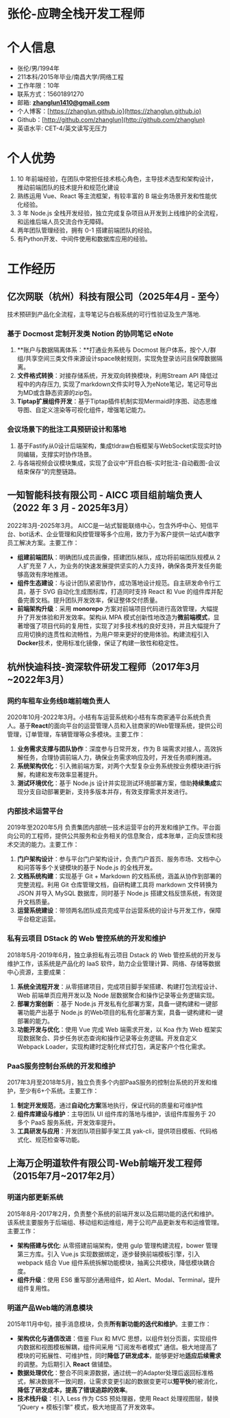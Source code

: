 # 张伦-应聘全栈开发工程师
# 个人信息

* 张伦/男/1994年
* 211本科/2015年毕业/南昌大学/网络工程
* 工作年限：10年
* 联系方式：15601891270
* 邮箱: **zhanglun1410@gmail.com**
* 个人博客：[https://zhanglun.github.io](https://zhanglun.github.io)
* Github：[http://github.com/zhanglun](http://github.com/zhanglun)
* 英语水平: CET-4/英文读写无压力

# 个人优势

1. 10 年前端经验，在团队中常担任技术核心角色，主导技术选型和架构设计，推动前端团队的技术提升和规范化建设
2. 熟练运用 Vue、React 等主流框架，有较丰富的 B 端业务场景开发和性能优化经验。
3. 3 年 Node.js 全栈开发经验，独立完成复杂项目从开发到上线维护的全流程，和运维后端人员交流合作无障碍。
4. 两年团队管理经验，拥有 0-1 搭建前端团队的经验。
5. 有Python开发、中间件使用和数据库应用的经验。

# 工作经历

## 亿次网联（杭州）科技有限公司（2025年4月 - 至今）

技术预研到产品化全流程，主导笔记与白板系统的可行性验证及生产落地.

### 基于 Docmost 定制开发类 Notion 的协同笔记 eNote

1. **账户与数据隔离体系：**打通业务系统与 Docmost 账户体系，按个人/群组/共享空间三类文件来源设计space映射规则，实现免登录访问且保障数据隔离。
2. **文件格式转换**：对接存储系统，开发双向转换模块，利用Stream API 降低过程中的内存压力, 实现了markdown文件实时导入为eNote笔记，笔记可导出为MD或含静态资源的zip包。
3. **Tiptap扩展组件开发**：基于Tiptap插件机制实现Mermaid时序图、动态思维导图、自定义渲染等可视化组件，增强笔记能力。

### 会议场景下的批注工具预研设计和落地

1. 基于Fastify从0设计后端架构，集成tldraw白板框架与WebSocket实现实时协同编辑，支撑实时协作场景。
2. 与各端视频会议模块集成，实现了会议中”开启白板-实时批注-自动截图-会议结束保存“的完整链路。

## 一知智能科技有限公司 - AICC 项目组前端负责人（2022 年 3 月 - 2025年3月）
  
2022年3月-2025年3月。 AICC是一站式智能联络中心，包含外呼中心、短信平台、bot话术、企业管理和风控管理等多个应用，致力于为客户提供一站式AI数字员工解决方案。主要工作：

* **组建前端团队**：明确团队成员画像，搭建团队梯队，成功将前端团队规模从 2 人扩充至 7 人，为业务的快速发展提供坚实的人力支持，确保各类开发任务能够高效有序地推进。
* **组件生态建设**：与设计团队紧密协作，成功落地设计规范。自主研发命令行工具，基于 SVG 自动化生成图标库，打造同时支持 React 和 Vue 的组件库并配备完善文档。提升团队开发效率，保证整体交付质量。
* **前端架构升级**：采用 **monorepo** 方案对前端项目代码进行高效管理，大幅提升了开发体验和开发效率。架构从 MPA 模式创新性地改造为**微前端模式**，显著增强了项目代码的复用性，实现了对多技术栈的良好支持，并且大幅提升了应用切换的连贯性和流畅性，为用户带来更好的使用体验。构建流程引入**Docker**技术，使用标准化镜像，保证了构建一致性和稳定性。


## 杭州快迪科技-资深软件研发工程师（2017年3月~2022年3月）

### **网约车租车业务线B端前端负责人**

2020年10月-2022年3月。小桔有车运营系统和小桔有车商家通平台系统负责人。基于**React**的面向平台的运营管理人员和入驻商家的Web管理系统，提供公司管理，订单管理，车辆管理等众多模块。主要工作：

1. **业务需求支撑与团队协作**：深度参与日常开发，作为 B 端需求对接人，高效拆解任务，合理协调前端人力，确保业务需求响应及时，开发任务顺利推进。
2. **系统架构优化**：引入微前端方案，对两个大型复杂业务系统按业务模块进行拆解，构建和发布效率显著提升。
3. **测试环境优化**：基于 Node.js 设计并实现测试环境部署方案，借助**持续集成**实现分支自动部署更新，支持多版本并存，有效支撑需求并发进行。

### **内部技术运营平台**

2019年至2020年5月 负责集团内部统一技术运营平台的开发和维护工作。平台面向公司的工程师，提供公共服务和业务相关的信息聚合，成本账单，正向反馈和技术交流的能力。主要工作：

1. **门户架构设计**：参与平台门户架构设计，负责门户首页、服务市场、文档中心和问答等多个关键模块的基于 Node.js 的全栈开发。
2. **文档系统构建**：实现基于 Git + Markdown 的文档系统，涵盖从协作到部署的完整流程。利用 Git 仓库管理文档，自研构建工具将 markdown 文件转换为 JSON 并导入 MySQL 数据库，同时基于 Node.js 搭建文档反馈系统，有效提升文档质量。
3. **运营系统建设**：带领两名团队成员完成平台运营系统的设计与开发工作，保障平台稳定运营。

### **私有云项目 DStack 的 Web 管控系统的开发和维护**

2018年5月-2019年6月，独立承担私有云项目 Dstack 的 Web 管控系统的开发与维护工作，该系统是产品化的 IaaS 软件，助力企业管理计算、网络、存储等数据中心资源，主要成果：

1. **系统全流程开发**：从零搭建项目，完成项目脚手架搭建、构建打包流程设计、Web 前端单页应用开发以及 Node 层数据聚合和操作记录等业务逻辑实现。
2. **部署方案创新** ：基于 Node.js 开发私有化部署方案，具备一键构建和一键部署功能产出基于 Node.js 的Web项目的私有化部署方案，具备一键构建和一键部署的能力。
3. **功能开发与优化**：使用 Vue 完成 Web 端需求开发，以 Koa 作为 Web 框架实现数据聚合、异步任务状态查询和操作记录等业务逻辑。开发自定义 Webpack Loader，实现构建时定制化样式打包，满足客户个性化需求。  

### **PaaS服务控制台系统的开发和维护**

2017年3月至2018年5月，独立负责多个内部PaaS服务的控制台系统的开发和维护，至少有6+个系统。主要工作：

1. **制定开发规范**，通过**自动化方案**落地执行，保证代码的质量和可维护性
2. **组件库建设与维护**：主导团队 UI 组件库的落地与维护，该组件库服务于 20 多个 PaaS 服务系统，开发效率提升。
3. **工具研发与应用**：开发团队项目脚手架工具 yak-cli，提供项目模板、代码格式化、规范检查等功能。

## 上海万企明道软件有限公司-Web前端开发工程师（2015年7月~2017年2月）

### **明道内部更新系统**

2015年8月-2017年2月，负责整个系统的前端开发以及后期功能的迭代和维护。该系统主要服务于后端组、移动组和运维组，用于公司产品更新发布和运维管理。主要工作：

* **架构搭建与优化**: 从零搭建前端架构，使用 gulp 管理构建流程，bower 管理第三方库。引入 Vue.js 实现数据绑定，逐步替换前端模板引擎，引入 webpack 结合 Vue 组件系统拆解功能模块，抽离公共模块，降低模块耦合度。
* **组件升级**：使用 ES6 重写部分通用组件，如 Alert、Modal、Terminal，提升组件复用性。

### **明道产品Web端的消息模块**

2015年11月中旬，接手消息模块，负责**所有新功能的迭代和维护**。主要工作：

* **架构优化与通信改进**：借鉴 Flux 和 MVC 思想，以组件划分页面，实现组件内数据和视图模板解耦，组件间采用 “订阅发布者模式” 通信。极大地提高了模块的可拓展性、可维护性，同时**降低了研发成本**，能够更好地**适应后续需求**的调整。为后期引入 **React** 做铺垫。
* **数据处理优化**：整合不同来源数据，通过统一的Adapter处理后返回标准格式，解决数据不一致问题，让需求变更引起的数据变更可以**短平快**的被消化，**降低了研发成本，提高了错误追踪的效率**。
* **技术栈升级**：引入 Less 作为 CSS 预处理器，使用 React 处理视图层，替换 “jQuery + 模板引擎” 模式，极大地提高了开发效率。